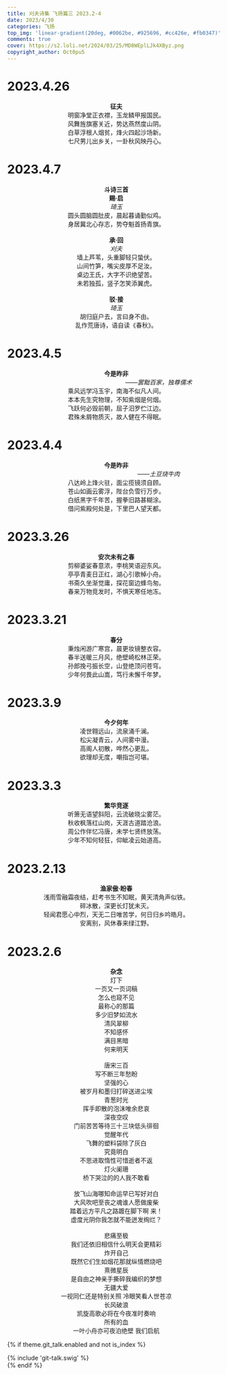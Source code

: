 ```yaml
---
title: 刈夫诗集 飞扬篇三 2023.2-4
date: 2023/4/30
categories: 飞扬
top_img: 'linear-gradient(20deg, #0062be, #925696, #cc426e, #fb0347)'
comments: true
cover: https://s2.loli.net/2024/03/25/MD8WEplLJk4XByz.png
copyright_author: Oct0pu5
---
```


<h1>2023.4.26</h1>
<center>
<b>征夫</b><br>
明窗净堂正衣襟，玉龙鳞甲报国民。<br>
风舞旌旗塞关近，势达燕然度山阴。<br>
白草浮根人烟贫，烽火四起沙场新。<br>
七尺男儿出乡关，一卦秋风映丹心。<br>
</center>

<h1>2023.4.7</h1>
<center>
<b>斗诗三首</b><br>
<b>赐·启</b><br>
<i>琦玉</i><br>
圆头圆脑圆肚皮，晨起暮诵勤似鸡。<br>
身居冀北心存志，势夺魁首扬青旗。<br>
<br>
<b>承·回</b><br>
<i>刈夫</i><br>
墙上芦苇，头重脚轻只蛰伏。<br>
山间竹笋，嘴尖皮厚不足汝。<br>
桌边王氏，大字不识绝望苦。<br>
未若独孤，竖子怎笑添翼虎。<br>
<br>
<b>驳·接</b><br>
<i>琦玉</i><br>
胡归庭户去，言曰身不由。<br>
乱作荒唐诗，语自读《春秋》。<br>
</center>

<h1>2023.4.5</h1>
<center>
<b>今是昨非</b><br>
&ensp;&ensp;&ensp;&ensp;&ensp;&ensp;&ensp;&ensp;&ensp;&ensp;&ensp;&ensp;&ensp;&ensp;&ensp;&ensp;&ensp;&ensp;&ensp;&ensp;&ensp;&ensp;&ensp;&ensp;&ensp;&ensp;&ensp;&ensp;<i>——罢黜百家，独尊儒术</i><br>
乘风远学冯玉宇，南海不似凡人间。<br>
本本先生究物理，不知紫烟是何烟。<br>
飞跃何必毁前朝，屈子汨罗伫江边。<br>
君殊未屑物质灭，故人健在不得眠。<br>
</center>

<h1>2023.4.4</h1>
<center>
<b>今是昨非</b><br>
&ensp;&ensp;&ensp;&ensp;&ensp;&ensp;&ensp;&ensp;&ensp;&ensp;&ensp;&ensp;&ensp;&ensp;&ensp;&ensp;&ensp;&ensp;&ensp;&ensp;&ensp;&ensp;&ensp;&ensp;&ensp;&ensp;&ensp;&ensp;<i>——土豆烧牛肉</i><br>
八达岭上烽火驻，面尘揽镜须自顾。<br>
苍山如画云雾浮，陛台负雪行万步。<br>
白纸黑字千年苦，握拳旧路甚糊涂。<br>
借问紫殿何处是，下里巴人望天都。<br>
</center>

<h1>2023.3.26</h1>
<center>
<b>安次未有之春</b><br>
剪柳婆娑春意浓，李桃笑语迎东风。<br>
亭亭青麦日正红，湖心引歌棹小舟。<br>
书斋久坐渐觉庸，探花窗边蜂鸟匆。<br>
春来万物竞发时，不惧天寒任地冻。<br>
</center>

<h1>2023.3.21</h1>
<center>
<b>春分</b><br>
秉烛闲游广寒宫，晨更妆镜整衣容。<br>
春半送暖三月风，绝壁崎松林正荣。<br>
孙郎挽弓振长空，山登绝顶问苍穹。<br>
少年何畏此山嵩，笃行未懈千年梦。<br>
</center>

<h1>2023.3.9</h1>
<center>
<b>今夕何年</b><br>
凌世翱远山，流泉涌千澜。<br>
松尖凝青云，人间雾中漫。<br>
高阁人初散，哗然心更乱。<br>
欲理却无度，嘲指岂可堪。<br>
</center>

<h1>2023.3.3</h1>
<center>
<b>繁华竞逐</b><br>
听箫无语望斜阳，云流破晓尘雾茫。<br>
秋收枫落红山岗，天涯古道踏沧浪。<br>
周公作伴忆冯唐，未学七贤终放荡。<br>
少年不知何轻狂，仰眦凌云始道高。<br>

</center>

<h1>2023.2.13</h1>
<center>
<b>渔家傲·盼春</b><br>
浅雨雪融霜夜结，赶考书生不知眠，黄天清角声似铁。<br>
碎冰散，深更长灯犹未灭。<br>
轻闻君愿心中烈，天无二日唯苦学，何日归乡吟皓月。<br>
安离别，风休春来绿江野。<br>
</center>

<h1>2023.2.6</h1>
<center>
<b>杂念</b><br>
灯下<br>
一页又一页词稿<br>
怎么也窥不见<br>
最称心的那篇<br>
多少旧梦如流水<br>
清风翠柳<br>
不知感怀<br>
满目黑暗<br>
何来明天<br>
<br>
唐宋三百<br>
写不断三年愁盼<br>
坚强的心<br>
被岁月和墨归打碎送进尘埃<br>
青葱时光<br>
挥手即散的泡沫唯余悲哀<br>
深夜空叹<br>
门前苦苦等待三十三块低头徘徊<br>
觉醒年代<br>
飞舞的塑料袋除了灰白<br>
究竟明白<br>
不思进取惰性可惜逝者不返<br>
灯火阑珊<br>
桥下哭泣的的人我不敢看<br>
<br>
放飞山海哪知命运早已写好对白<br>
大风吹吧至丧之魂谁人愿做废柴<br>
踏着远方平凡之路踱在脚下啊 来！<br>
虚度光阴你我怎就不能迸发绚烂？<br>
<br>
悲痛至极<br>
我们还依旧相信什么明天会更精彩<br>
炸开自己<br>
既然它们生如烟花那就纵情燃烧吧<br>
熹微星辰<br>
是自由之神亲手撕碎我编织的梦想<br>
无疆大爱<br>
一视同仁还是特别关照 冷眼笑看人世苍凉<br>
长风破浪<br>
凯旋高歌必将在今夜准时奏响<br>
所有的血<br>
一叶小舟亦可夜泊绝壁 我们启航<br>
</center>

{% if theme.git_talk.enabled and not is_index %}  
<div>{% include 'git-talk.swig' %}</div>  
{% endif %}